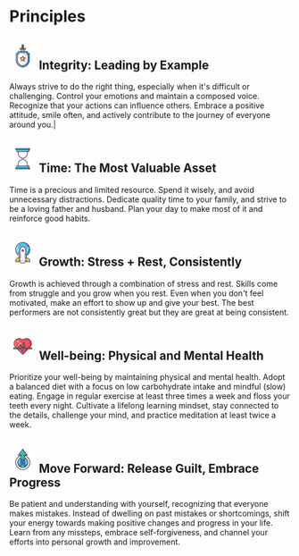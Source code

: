 # Principles

## ![Integrity](/images/integrity.png) Integrity: Leading by Example
Always strive to do the right thing, especially when it's difficult or challenging. Control your emotions and maintain a composed voice. Recognize that your actions can influence others. Embrace a positive attitude, smile often, and actively contribute to the journey of everyone around you.|

## ![Integrity](/images/time.png) Time: The Most Valuable Asset
Time is a precious and limited resource. Spend it wisely, and avoid unnecessary distractions. Dedicate quality time to your family, and strive to be a loving father and husband. Plan your day to make most of it and reinforce good habits.

## ![Integrity](/images/growth.png) Growth: Stress + Rest, Consistently 
Growth is achieved through a combination of stress and rest. Skills come from struggle and you grow when you rest. Even when you don't feel motivated, make an effort to show up and give your best. The best performers are not consistently great but they are great at being consistent. 

## ![Integrity](/images/well-being.png) Well-being: Physical and Mental Health
Prioritize your well-being by maintaining physical and mental health. Adopt a balanced diet with a focus on low carbohydrate intake and mindful (slow) eating. Engage in regular exercise at least three times a week and floss your teeth every night. Cultivate a lifelong learning mindset, stay connected to the details, challenge your mind, and practice meditation at least twice a week. 

## ![Integrity](/images/move-forward.png) Move Forward: Release Guilt, Embrace Progress
Be patient and understanding with yourself, recognizing that everyone makes mistakes. Instead of dwelling on past mistakes or shortcomings, shift your energy towards making positive changes and progress in your life. Learn from any missteps, embrace self-forgiveness, and channel your efforts into personal growth and improvement.
